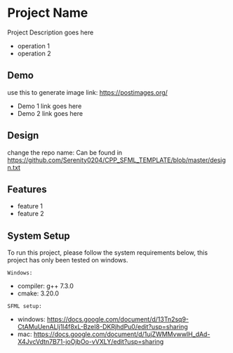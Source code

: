 
# Project Name
Project Description goes here

* operation 1
* operation 2


## Demo
use this to generate image link: https://postimages.org/
* Demo 1
link goes here
* Demo 2
link goes here


## Design
change the repo name:
Can be found in https://github.com/Serenity0204/CPP_SFML_TEMPLATE/blob/master/design.txt


## Features

- feature 1
- feature 2


## System Setup

To run this project, please follow the system requirements below, this project has only been tested on windows.


`Windows: `
  - compiler: g++ 7.3.0 
  - cmake: 3.20.0

`SFML setup: `
  - windows: https://docs.google.com/document/d/13Tn2sq9-CtAMuUenALlj1l4f8xL-BzeI8-DKRjhdPu0/edit?usp=sharing
  - mac: https://docs.google.com/document/d/1ujZWMMvwwIH_dAd-X4JvcVdtn7B71-joOjbOo-vVXLY/edit?usp=sharing
